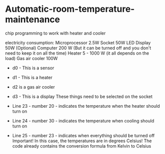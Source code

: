 # Automatic-room-temperature-maintenance
chip programming to work with heater and cooler

electricity consumption:
Microprocessor 2.5W
Socket 50W
LED Display 50W (Optional)
Computer 200 W (But it can be turned off and you don't need to keep it on all the time)
Heater 5 - 1000 W (it all depends on the load)
Gas air cooler 100W

- d0 - This is a sensor
- d1 - This is a heater
- d2 is a gas air cooler
- d3 - This is a display
These things need to be selected on the socket

- Line 23 - number 20 - indicates the temperature when the heater should turn on
- Line 24 - number 30 - indicates the temperature when cooling should turn on
- Line 25 - number 23 - indicates when everything should be turned off
Important! In this case, the temperatures are in degrees Celsius! The code already contains the conversion formula from Kelvin to Celsius
